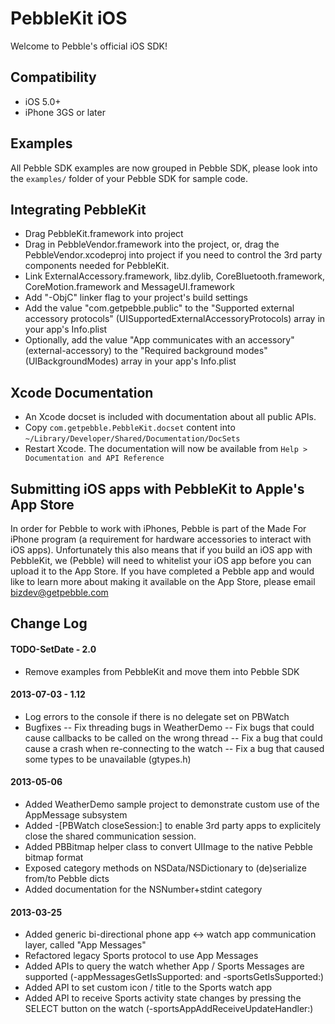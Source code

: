 # PebbleKit iOS

Welcome to Pebble's official iOS SDK!

## Compatibility

- iOS 5.0+
- iPhone 3GS or later

## Examples

All Pebble SDK examples are now grouped in Pebble SDK, please look into the `examples/` folder of your Pebble SDK for sample code.

## Integrating PebbleKit

- Drag PebbleKit.framework into project
- Drag in PebbleVendor.framework into the project, or, drag the PebbleVendor.xcodeproj into project if you need to control the 3rd party components needed for PebbleKit.
- Link ExternalAccessory.framework, libz.dylib, CoreBluetooth.framework, CoreMotion.framework and MessageUI.framework
- Add "-ObjC" linker flag to your project's build settings
- Add the value "com.getpebble.public" to the "Supported external accessory protocols" (UISupportedExternalAccessoryProtocols) array in your app's Info.plist
- Optionally, add the value "App communicates with an accessory" (external-accessory) to the "Required background modes" (UIBackgroundModes) array in your app's Info.plist


## Xcode Documentation

- An Xcode docset is included with documentation about all public APIs.
- Copy `com.getpebble.PebbleKit.docset` content into `~/Library/Developer/Shared/Documentation/DocSets`
- Restart Xcode. The documentation will now be available from `Help > Documentation and API Reference`

## Submitting iOS apps with PebbleKit to Apple's App Store

In order for Pebble to work with iPhones, Pebble is part of the Made For iPhone program (a requirement for hardware accessories to interact with iOS apps). Unfortunately this also means that if you build an iOS app with PebbleKit, we (Pebble) will need to whitelist your iOS app before you can upload it to the App Store. If you have completed a Pebble app and would like to learn more about making it available on the App Store, please email [bizdev@getpebble.com](mailto:bizdev@getpebble.com)

## Change Log

#### TODO-SetDate - 2.0

- Remove examples from PebbleKit and move them into Pebble SDK

#### 2013-07-03 - 1.12
- Log errors to the console if there is no delegate set on PBWatch
- Bugfixes
-- Fix threading bugs in WeatherDemo
-- Fix bugs that could cause callbacks to be called on the wrong thread
-- Fix a bug that could cause a crash when re-connecting to the watch
-- Fix a bug that caused some types to be unavailable (gtypes.h)

#### 2013-05-06
- Added WeatherDemo sample project to demonstrate custom use of the AppMessage subsystem
- Added -[PBWatch closeSession:] to enable 3rd party apps to explicitely close the shared communication session.
- Added PBBitmap helper class to convert UIImage to the native Pebble bitmap format
- Exposed category methods on NSData/NSDictionary to (de)serialize from/to Pebble dicts
- Added documentation for the NSNumber+stdint category

#### 2013-03-25
- Added generic bi-directional phone app <-> watch app communication layer, called "App Messages"
- Refactored legacy Sports protocol to use App Messages
- Added APIs to query the watch whether App / Sports Messages are supported (-appMessagesGetIsSupported: and -sportsGetIsSupported:)
- Added API to set custom icon / title to the Sports watch app
- Added API to receive Sports activity state changes by pressing the SELECT button on the watch (-sportsAppAddReceiveUpdateHandler:)
